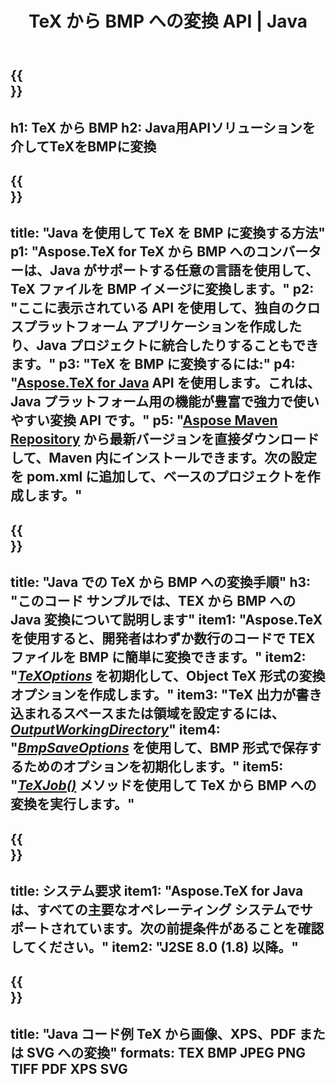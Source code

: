 ﻿---
translation: true
template: /_templates/_conversion-child-java.md
title: TeX から BMP への変換 API | Java
description: TeX から BMP への変換機能。このオンプレミス Java ライブラリをプロジェクトに統合するか、クロスプラットフォーム アプリケーションを使用して TeX を BMP に変換します。
keywords: texからbmp apiへのJava、tex2bmpの統合
url: /java/conversion/tex-to-bmp/
family: tex
platformtag: java
feature: conversion
informat: TEX
outformat: BMP
otherformats: PNG JPEG TIFF PDF XPS SVG
---

{{<section banner>}}
---
h1: TeX から BMP
h2: Java用APIソリューションを介してTeXをBMPに変換
---

{{<section overview>}}
---
title: "Java を使用して TeX を BMP に変換する方法"
p1: "Aspose.TeX for TeX から BMP へのコンバーターは、Java がサポートする任意の言語を使用して、TeX ファイルを BMP イメージに変換します。"
p2: "ここに表示されている API を使用して、独自のクロスプラットフォーム アプリケーションを作成したり、Java プロジェクトに統合したりすることもできます。"
p3: "TeX を BMP に変換するには:"
p4: "[Aspose.TeX for Java](https://products.aspose.com/tex/java) API を使用します。これは、Java プラットフォーム用の機能が豊富で強力で使いやすい変換 API です。"
p5: "[Aspose Maven Repository](https://repository.aspose.com/tex/) から最新バージョンを直接ダウンロードして、Maven 内にインストールできます。次の設定を pom.xml に追加して、ベースのプロジェクトを作成します。"
---

{{<section feature1>}}
---
title: "Java での TeX から BMP への変換手順"
h3: "このコード サンプルでは、​​TEX から BMP への Java 変換について説明します"
item1: "Aspose.TeX を使用すると、開発者はわずか数行のコードで TEX ファイルを BMP に簡単に変換できます。"
item2: "[*TeXOptions*](https://reference.aspose.com/tex/java/com.aspose.tex/TeXOptions) を初期化して、Object TeX 形式の変換オプションを作成します。"
item3: "TeX 出力が書き込まれるスペースまたは領域を設定するには、[*OutputWorkingDirectory*](https://reference.aspose.com/tex/java/com.aspose.tex/TeXOptions#getOutputWorkingDirectory--)"
item4: "[*BmpSaveOptions*](https://reference.aspose.com/tex/java/com.aspose.tex.rendering/BmpSaveOptions) を使用して、BMP 形式で保存するためのオプションを初期化します。"
item5: "[*TeXJob()*](https://reference.aspose.com/tex/java/com.aspose.tex/TeXJob) メソッドを使用して TeX から BMP への変換を実行します。"
---

{{<section feature2>}}
---
title: システム要求
item1: "Aspose.TeX for Java は、すべての主要なオペレーティング システムでサポートされています。次の前提条件があることを確認してください。"
item2: "J2SE 8.0 (1.8) 以降。"
---

{{<section widget>}}
---
title: "Java コード例 TeX から画像、XPS、PDF または SVG への変換"
formats: TEX BMP JPEG PNG TIFF PDF XPS SVG
---